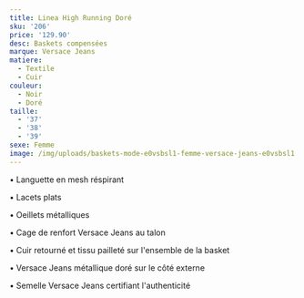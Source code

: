 ```yaml
---
title: Linea High Running Doré
sku: '206'
price: '129.90'
desc: Baskets compensées
marque: Versace Jeans
matiere:
  - Textile
  - Cuir
couleur:
  - Noir
  - Doré
taille:
  - '37'
  - '38'
  - '39'
sexe: Femme
image: /img/uploads/baskets-mode-e0vsbsl1-femme-versace-jeans-e0vsbsl1.jpg
---
```

• Languette en mesh réspirant 

• Lacets plats

• Oeillets métalliques

• Cage de renfort Versace Jeans au talon 

• Cuir retourné et tissu pailleté sur l'ensemble de la basket

• Versace Jeans métallique doré sur le côté externe 

• Semelle Versace Jeans certifiant l'authenticité
